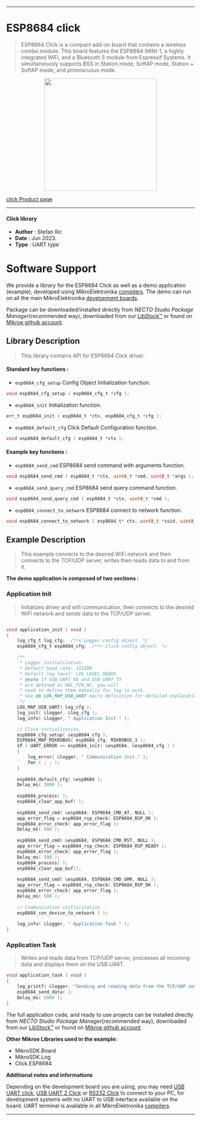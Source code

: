 
---
# ESP8684 click

> ESP8664 Click is a compact add-on board that contains a wireless combo module. This board features the ESP8684-MINI-1, a highly integrated WiFi, and a Bluetooth 5 module from Espressif Systems. It simultaneously supports BSS in Station mode, SoftAP mode, Station + SoftAP mode, and promiscuous mode. 

<p align="center">
  <img src="https://download.mikroe.com/images/click_for_ide/esp8684_click.png" height=300px>
</p>

[click Product page](https://www.mikroe.com/esp8684-click)

---


#### Click library

- **Author**        : Stefan Ilic
- **Date**          : Jun 2023.
- **Type**          : UART type


# Software Support

We provide a library for the ESP8684 Click
as well as a demo application (example), developed using MikroElektronika
[compilers](https://www.mikroe.com/necto-studio).
The demo can run on all the main MikroElektronika [development boards](https://www.mikroe.com/development-boards).

Package can be downloaded/installed directly from *NECTO Studio Package Manager*(recommended way), downloaded from our [LibStock&trade;](https://libstock.mikroe.com) or found on [Mikroe github account](https://github.com/MikroElektronika/mikrosdk_click_v2/tree/master/clicks).

## Library Description

> This library contains API for ESP8684 Click driver.

#### Standard key functions :

- `esp8684_cfg_setup` Config Object Initialization function.
```c
void esp8684_cfg_setup ( esp8684_cfg_t *cfg );
```

- `esp8684_init` Initialization function.
```c
err_t esp8684_init ( esp8684_t *ctx, esp8684_cfg_t *cfg );
```

- `esp8684_default_cfg` Click Default Configuration function.
```c
void esp8684_default_cfg ( esp8684_t *ctx );
```

#### Example key functions :

- `esp8684_send_cmd` ESP8684 send command with arguments function.
```c
void esp8684_send_cmd ( esp8684_t *ctx, uint8_t *cmd, uint8_t *args );
```

- `esp8684_send_query_cmd` ESP8684 send query command function.
```c
void esp8684_send_query_cmd ( esp8684_t *ctx, uint8_t *cmd );
```

- `esp8684_connect_to_network` ESP8684 connect to network function.
```c
void esp8684_connect_to_network ( esp8684_t* ctx, uint8_t *ssid, uint8_t *password );
```

## Example Description

> This example connects to the desired WiFi network and then
  connects to the TCP/UDP server, writes then reads data to and from it.

**The demo application is composed of two sections :**

### Application Init

> Initializes driver and wifi communication, then connects to the desired WiFi network
  and sends data to the TCP/UDP server.

```c

void application_init ( void ) 
{
    log_cfg_t log_cfg;  /**< Logger config object. */
    esp8684_cfg_t esp8684_cfg;  /**< Click config object. */

    /** 
     * Logger initialization.
     * Default baud rate: 115200
     * Default log level: LOG_LEVEL_DEBUG
     * @note If USB_UART_RX and USB_UART_TX 
     * are defined as HAL_PIN_NC, you will 
     * need to define them manually for log to work. 
     * See @b LOG_MAP_USB_UART macro definition for detailed explanation.
     */
    LOG_MAP_USB_UART( log_cfg );
    log_init( &logger, &log_cfg );
    log_info( &logger, " Application Init " );

    // Click initialization.
    esp8684_cfg_setup( &esp8684_cfg );
    ESP8684_MAP_MIKROBUS( esp8684_cfg, MIKROBUS_1 );
    if ( UART_ERROR == esp8684_init( &esp8684, &esp8684_cfg ) ) 
    {
        log_error( &logger, " Communication init." );
        for ( ; ; );
    }
    
    esp8684_default_cfg( &esp8684 );
    Delay_ms( 3000 );
    
    esp8684_process( );
    esp8684_clear_app_buf( );
    
    esp8684_send_cmd( &esp8684, ESP8684_CMD_AT, NULL );
    app_error_flag = esp8684_rsp_check( ESP8684_RSP_OK );
    esp8684_error_check( app_error_flag );
    Delay_ms( 500 );
    
    esp8684_send_cmd( &esp8684, ESP8684_CMD_RST, NULL );
    app_error_flag = esp8684_rsp_check( ESP8684_RSP_READY );
    esp8684_error_check( app_error_flag );
    Delay_ms( 500 );
    esp8684_process( );
    esp8684_clear_app_buf();
    
    esp8684_send_cmd( &esp8684, ESP8684_CMD_GMR, NULL );
    app_error_flag = esp8684_rsp_check( ESP8684_RSP_OK );
    esp8684_error_check( app_error_flag );
    Delay_ms( 500 );
    
    // Communication initialization
    esp8684_con_device_to_network ( );
    
    log_info( &logger, " Application Task " );
}

```

### Application Task

> Writes and reads data from TCP/UDP server, processes all incoming data 
  and displays them on the USB UART.

```c
void application_task ( void ) 
{
    log_printf( &logger, "Sending and reading data from the TCP/UDP server \r\n" );
    esp8684_send_data( );
    Delay_ms( 5000 );
}
```

The full application code, and ready to use projects can be installed directly from *NECTO Studio Package Manager*(recommended way), downloaded from our [LibStock&trade;](https://libstock.mikroe.com) or found on [Mikroe github account](https://github.com/MikroElektronika/mikrosdk_click_v2/tree/master/clicks).

**Other Mikroe Libraries used in the example:**

- MikroSDK.Board
- MikroSDK.Log
- Click.ESP8684

**Additional notes and informations**

Depending on the development board you are using, you may need
[USB UART click](https://www.mikroe.com/usb-uart-click),
[USB UART 2 Click](https://www.mikroe.com/usb-uart-2-click) or
[RS232 Click](https://www.mikroe.com/rs232-click) to connect to your PC, for
development systems with no UART to USB interface available on the board. UART
terminal is available in all MikroElektronika
[compilers](https://shop.mikroe.com/compilers).

---
